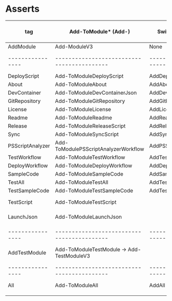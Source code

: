 # Asserts

| tag              | Add-ToModule* (Add-)                       | Switch New-ModuleV3         | Add-ToModuleAll (11) | Assert-AddToModule* (Assert-)            | Assert-AddAll(10) | Add-ToModuleTestAll | Assert-AddTestAll |
| ---------------- | ------------------------------------------ | --------------------------- | -------------------- | ---------------------------------------- | ----------------- | ------------------- | ----------------- |
| AddModule        | Add-ModuleV3                               | None                        | x                    | Assert-AddModuleV3                       |                   |                     | x                 |
| ---------------- | ------------------------------------------ | --------------------------- | -------------------- | ---------------------------------------- | ----------------- | ------------------- | ----------------- |
| DeployScript     | Add-ToModuleDeployScript                   | AddDeployScript             | x                    | Assert-AddDeployScript                   | x                 |                     |                   |
| About            | Add-ToModuleAbout                          | AddAbout                    | x                    | Assert-AddToModuleAbout                  | x                 |                     |                   |
| DevContainer     | Add-ToModuleDevContainerJson               | AddDevContainerJson         | x                    | Assert-AddDevContainerJson               | x                 |                     |                   |
| GitRepository    | Add-ToModuleGitRepository                  | AddGitRepository            | x                    | Assert-AddGitRepository                  | x                 |                     |                   |
| License          | Add-ToModuleLicense                        | AddLicense                  | x                    | Assert-AddLicense                        | x                 |                     |                   |
| Readme           | Add-ToModuleReadme                         | AddReadme                   | x                    | Assert-AddReadMe                         | x                 |                     |                   |
| Release          | Add-ToModuleReleaseScript                  | AddReleaseScript            | x                    | Assert-AddReleaseScript                  | x                 |                     |                   |
| Sync             | Add-ToModuleSyncScript                     | AddSyncScript               | x                    | Assert-AddSyncScript                     | x                 |                     |                   |
| PSScriptAnalyzer | Add-ToModulePSScriptAnalyzerWorkflow       | AddPSScriptAnalyzerWorkflow | x                    | Assert-AddPSScriptAnalyzerWorkflow       | x                 |                     |                   |
| TestWorkflow     | Add-ToModuleTestWorkflow                   | AddTestWorkflow             | x                    | Assert-AddTestWorkflow                   | x                 |                     |                   |
| DeployWorkflow   | Add-ToModuleDeployWorkflow                 | AddDeployWorkfloW           | x                    | Assert-AddDeployWorkflow                 | x                 |                     |                   |
| SampleCode       | Add-ToModuleSampleCode                     | AddSampleCode               | Bug                  | Assert-AddSampleCodes                    | x                 |                     |                   |
| TestAll          | Add-ToModuleTestAll                        | AddTesting                  | x                    | Assert-AddTestAll                        | x                 | Original            | Original          |
| TestSampleCode   | Add-ToModuleTestSampleCode                 | AddTesting + AddSampleCode  | x                    | Assert-AddTestSampleCodes                | x                 | x                   | x                 |
| TestScript       | Add-ToModuleTestScript                     |                             | Add-ToModuleTestAll  | Assert-AddTestTestScript                 |                   | x                   | x                 |
| LaunchJson       | Add-ToModuleLaunchJson                     |                             | Add-ToModuleTestAll  | Assert-AddTestLaunchJson                 |                   | x                   | x                 |
| ---------------- | ------------------------------------------ | --------------------------- | -------------------- | ---------------------------------------- | ----------------- | ------------------- | ----------------- |
| AddTestModule    | Add-ToModuleTestModule -> Add-TestModuleV3 |                             | Add-ToModuleTestAll  | Assert-AddTestModuleV3                   |                   | x                   |                   |
| ---------------- | ------------------------------------------ | --------------------------- | -------------------- | ---------------------------------------- | ----------------- | ------------------- | ----------------- |
| All              | Add-ToModuleAll                            | AddAll                      | Original             | Assert-AddAll                            |                   |                     |                   |
|                  |                                            |                             |                      |                                          |                   |                     |                   |
|                  |                                            |                             |                      |                                          |                   |                     |                   |
|                  |                                            |                             |                      |                                          |                   |                     |                   |